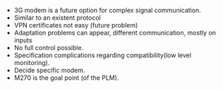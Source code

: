 * 3G modem is a future option for complex signal communication.
* Similar to an existent protocol
* VPN certificates not easy (future problem)
* Adaptation problems can appear, different communication, mostly on inputs
* No full control possible. 
* Specification complications regarding compatibility(low level monitoring).
* Decide specific modem.
* M270 is the goal point (of the PLM).